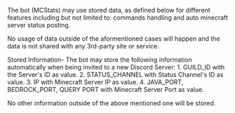 The bot (MCStats) may use stored data, as defined below for different features including but not limited to: commands handling and auto minecraft server status posting.

No usage of data outside of the aformentioned cases will happen and the data is not shared with any 3rd-party site or service.

Stored Information-
  The bot may store the following information automatically when being invited to a new Discord Server:
    1. GUILD_ID with the Server's ID as value.
    2. STATUS_CHANNEL with Status Channel's ID as value.
    3. IP with Minecraft Server IP as value.
    4. JAVA_PORT, BEDROCK_PORT, QUERY PORT with Minecraft Server Port as value.

No other information outside of the above mentioned one will be stored.
